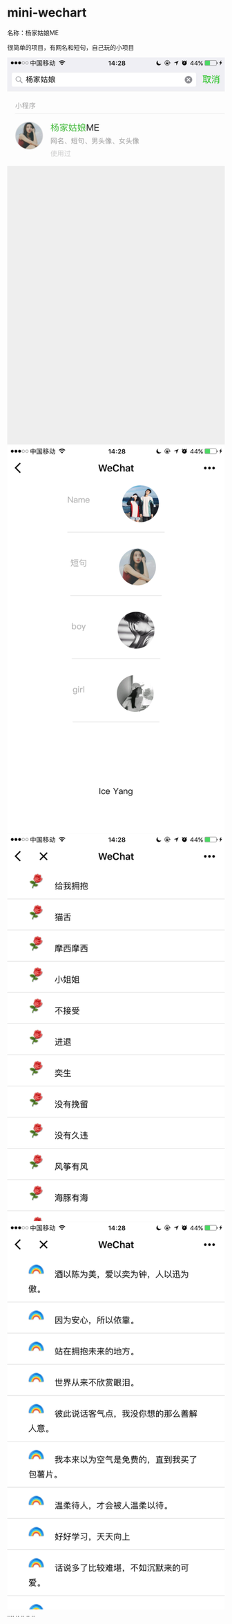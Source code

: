 # mini-wechart

名称：杨家姑娘ME



很简单的项目，有网名和短句，自己玩的小项目


<img src="show/1.png" />
<img src="show/2.png" />
<img src="show/3.png" />
<img src="show/4.png" />
....
..
..
..
..
